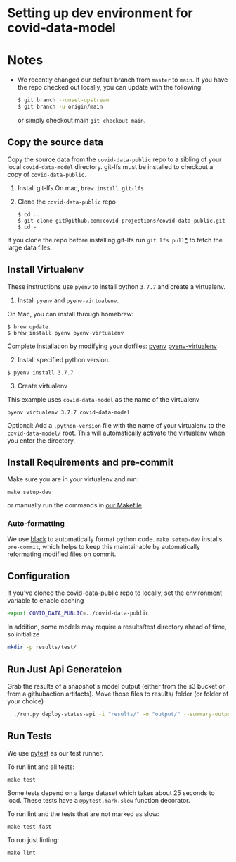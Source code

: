 # Setting up dev environment for covid-data-model

# Notes
* We recently changed our default branch from `master` to `main`. If you have the repo checked out locally, you can update with the following:
  ```bash
  $ git branch --unset-upstream
  $ git branch -u origin/main
  ```
  or simply checkout main `git checkout main`.

## Copy the source data

Copy the source data from the `covid-data-public` repo to a sibling of your local `covid-data-model` directory. git-lfs must be
installed to checkout a copy of `covid-data-public`.

1. Install git-lfs
  On mac, `brew install git-lfs`

2. Clone the `covid-data-public` repo
    ```
    $ cd ..
    $ git clone git@github.com:covid-projections/covid-data-public.git
    $ cd -
    ```
If you clone the repo before installing git-lfs run `git lfs pull`[*](https://github.com/git-lfs/git-lfs/issues/325#issuecomment-149713215) to fetch the large data files.

## Install Virtualenv

These instructions use `pyenv` to install python `3.7.7` and create a virtualenv.

1. Install `pyenv` and `pyenv-virtualenv`.

  On Mac, you can install through homebrew:

  ```
  $ brew update
  $ brew install pyenv pyenv-virtualenv
  ```
  Complete installation by modifying your dotfiles: [pyenv](https://github.com/pyenv/pyenv#basic-github-checkout)
  [pyenv-virtualenv](https://github.com/pyenv/pyenv-virtualenv#installing-with-homebrew-for-macos-users)

2. Install specified python version.

  ```
  $ pyenv install 3.7.7
  ```

3. Create virtualenv

  This example uses `covid-data-model` as the name of the virtualenv
  ```
  pyenv virtualenv 3.7.7 covid-data-model
  ```

  Optional: Add a `.python-version` file with the name of your virtualenv to the `covid-data-model/` root.
  This will automatically activate the virtualenv when you enter the directory.

## Install Requirements and pre-commit

Make sure you are in your virtualenv and run:

```
make setup-dev
```

or manually run the commands in [our Makefile](https://github.com/covid-projections/covid-data-model/blob/main/Makefile).


### Auto-formatting

We use [black](https://github.com/psf/black) to automatically format python code.
`make setup-dev` installs `pre-commit`, which helps to keep this maintainable by automatically
reformating modified files on commit.


## Configuration

If you've cloned the covid-data-public repo to locally, set the environment variable to enable caching
```bash
export COVID_DATA_PUBLIC=../covid-data-public
```

In addition, some models may require a results/test directory ahead of time, so initialize
```bash
mkdir -p results/test/
```

## Run Just Api Generateion
Grab the results of a snapshot's model output (either from the s3 bucket or from a githubaction artifacts).
Move those files to results/ folder (or folder of your choice)

```bash
  ./run.py deploy-states-api -i "results/" -o "output/" --summary-output "output/"
```


## Run Tests

We use [pytest](https://docs.pytest.org/) as our test runner.

To run lint and all tests:
```
make test
```

Some tests depend on a large dataset which takes about 25 seconds to load. These tests have a `@pytest.mark.slow` function decorator.

To run lint and the tests that are not marked as slow:
```
make test-fast
```

To run just linting:
```
make lint
```
